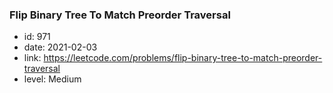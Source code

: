 ### Flip Binary Tree To Match Preorder Traversal

* id: 971
* date: 2021-02-03
* link: https://leetcode.com/problems/flip-binary-tree-to-match-preorder-traversal
* level: Medium
